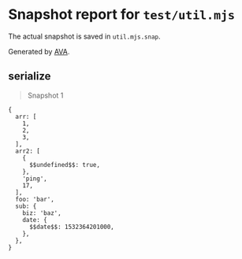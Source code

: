 # Snapshot report for `test/util.mjs`

The actual snapshot is saved in `util.mjs.snap`.

Generated by [AVA](https://avajs.dev).

## serialize

> Snapshot 1

    {
      arr: [
        1,
        2,
        3,
      ],
      arr2: [
        {
          $$undefined$$: true,
        },
        'ping',
        17,
      ],
      foo: 'bar',
      sub: {
        biz: 'baz',
        date: {
          $$date$$: 1532364201000,
        },
      },
    }
